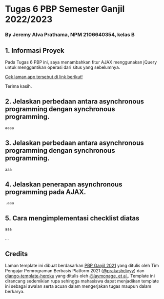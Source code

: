 # Tugas 6 PBP Semester Ganjil 2022/2023
### By Jeremy Alva Prathama, NPM 2106640354, kelas B


## 1. Informasi Proyek
Pada Tugas 6 PBP ini, saya menambahkan fitur AJAX menggunakan jQuery untuk menggantikan operasi dari situs yang sebelumnya.

[Cek laman app tersebut di link berikut!](https://pbp-assignment-02.herokuapp.com/todolist)

Terima kasih.


## 2. Jelaskan perbedaan antara asynchronous programming dengan synchronous programming.
    aaaa

## 3. Jelaskan perbedaan antara asynchronous programming dengan synchronous programming.
    aaa


## 4. Jelaskan penerapan asynchronous programming pada AJAX.
    .aaa


## 5. Cara mengimplementasi checklist diatas
    aaa

...


## Credits

Laman template ini dibuat berdasarkan [PBP Ganjil 2021](https://gitlab.com/PBP-2021/pbp-lab) yang ditulis oleh Tim Pengajar Pemrograman Berbasis Platform 2021 ([@prakashdivyy](https://gitlab.com/prakashdivyy)) dan [django-template-heroku](https://github.com/laymonage/django-template-heroku) yang ditulis oleh [@laymonage, et al.](https://github.com/laymonage). Template ini dirancang sedemikian rupa sehingga mahasiswa dapat menjadikan template ini sebagai awalan serta acuan dalam mengerjakan tugas maupun dalam berkarya.